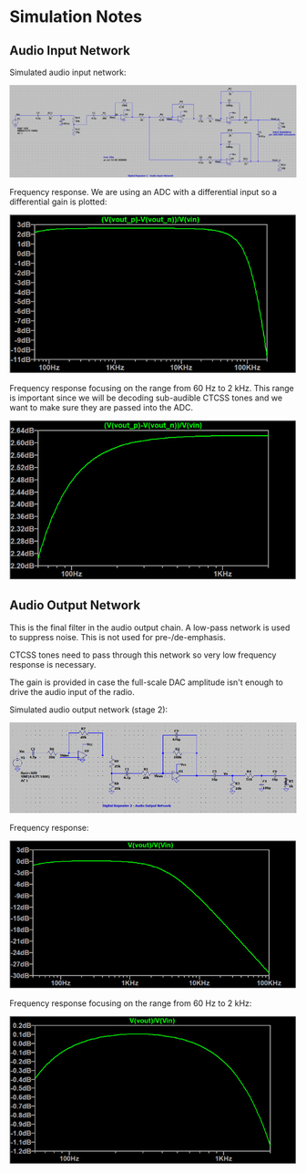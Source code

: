 Simulation Notes
================

## Audio Input Network

Simulated audio input network:

![System Picture](docs/sch-in1.jpg)

Frequency response. We are using an ADC with a differential input so a differential gain is plotted:

![System Picture](docs/ac-in1.jpg)

Frequency response focusing on the range from 60 Hz to 2 kHz. This range is important since we will
be decoding sub-audible CTCSS tones and we want to make sure they are passed into the ADC.

![System Picture](docs/ac-in1-b.jpg)

## Audio Output Network

This is the final filter in the audio output chain. A low-pass network is used to suppress noise. This is not used for pre-/de-emphasis.

CTCSS tones need to pass through this network so very low frequency response is necessary.

The gain is provided in case the full-scale DAC amplitude isn't enough to drive the audio input of the radio.  

Simulated audio output network (stage 2):

![System Picture](docs/sch-out2.jpg)

Frequency response:

![System Picture](docs/ac-out2.jpg)

Frequency response focusing on the range from 60 Hz to 2 kHz:

![System Picture](docs/ac-out2-b.jpg)
